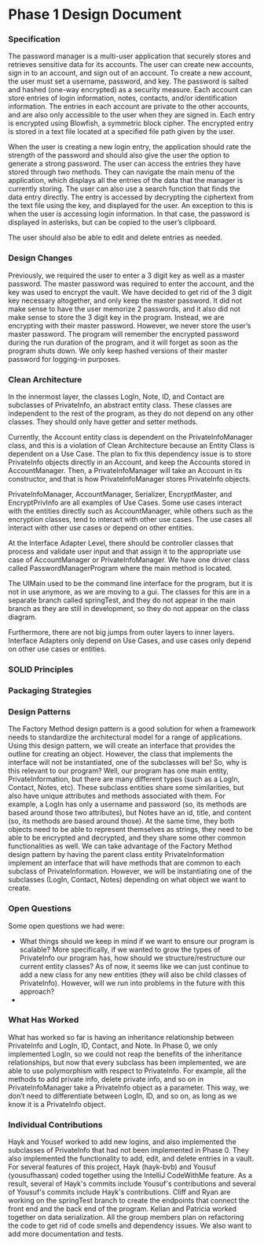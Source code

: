 
# Phase 1 Design Document

### Specification

The password manager is a multi-user application that securely stores and retrieves sensitive data for its accounts. The user can create new accounts, sign in to an account, and sign out of an account. To create a new account, the user must set a username, password, and key. The password is salted and hashed (one-way encrypted) as a security measure. Each account can store entries of login information, notes, contacts, and/or identification information. The entries in each account are private to the other accounts, and are also only accessible to the user when they are signed in. Each entry is encrypted using Blowfish, a symmetric block cipher. The encrypted entry is stored in a text file located at a specified file path given by the user.

When the user is creating a new login entry, the application should rate the strength of the password and should also give the user the option to generate a strong password.
The user can access the entries they have stored through two methods. They can navigate the main menu of the application, which displays all the entries of the data that the manager is currently storing. The user can also use a search function that finds the data entry directly. The entry is accessed by decrypting the ciphertext from the text file using the key, and displayed for the user. An exception to this is when the user is accessing login information. In that case, the password is displayed in asterisks, but can be copied to the user’s clipboard.

The user should also be able to edit and delete entries as needed.

### Design Changes

Previously, we required the user to enter a 3 digit key as well as a master password. The master password was required to enter the account, and the key was used to encrypt the vault. We have decided to get rid of the 3 digit key necessary altogether, and only keep the master password. It did not make sense to have the user memorize 2 passwords, and it also did not make sense to store the 3 digit key in the program. Instead, we are encrypting with their master password. However, we never store the user’s master password. The program will remember the encrypted password during the run duration of the program, and it will forget as soon as the program shuts down. We only keep hashed versions of their master password for logging-in purposes.

### Clean Architecture

In the innermost layer, the classes LogIn, Note, ID, and Contact are subclasses of PrivateInfo, an abstract entity class.  These classes are independent to the rest of the program, as they do not depend on any other classes. They should only have getter and setter methods. 

Currently, the Account entity class is dependent on the PrivateInfoManager class, and this is a violation of Clean Architecture because an Entity Class is dependent on a Use Case. The plan to fix this dependency issue is to store PrivateInfo objects directly in an Account, and keep the Accounts stored in AccountManager. Then, a PrivateInfoManager will take an Account in its constructor, and that is how PrivateInfoManager stores PrivateInfo objects. 

PrivateInfoManager, AccountManager, Serializer, EncryptMaster, and EncryptPrivInfo are all examples of Use Cases. Some use cases interact with the entities directly such as AccountManager, while others such as the encryption classes, tend to interact with other use cases. The use cases all interact with other use cases or depend on other entities. 

At the Interface Adapter Level, there should be controller classes that process and validate user input and that assign it to the appropriate use case of AccountManager or PrivateInfoManager. We have one driver class called PasswordManagerProgram where the main method is located. 

The UIMain used to be the command line interface for the program, but it is not in use anymore, as we are moving to a gui. The classes for this are in a separate branch called springTest, and they do not appear in the main branch as they are still in development, so they do not appear on the class diagram. 

Furthermore, there are not big jumps from outer layers to inner layers. Interface Adapters only depend on Use Cases, and use cases only depend on other use cases or entities. 

### SOLID Principles

### Packaging Strategies


### Design Patterns
The Factory Method design pattern is a good solution for when a framework needs to standardize the architectural model for a range of applications. Using this design pattern, we will create an interface that provides the outline for creating an object. However, the class that implements the interface will not be instantiated, one of the subclasses will be!
So, why is this relevant to our program? Well, our program has one main entity, PrivateInformation, but there are many different types (such as a LogIn, Contact, Notes, etc). These subclass entities share some similarities, but also have unique attributes and methods associated with them. For example, a LogIn has only a username and password (so, its methods are based around those two attributes), but Notes have an id, title, and content (so, its methods are based around those). At the same time, they both objects need to be able to represent themselves as strings, they need to be able to be encrypted and decrypted, and they share some other common functionalities as well.
We can take advantage of the Factory Method design pattern by having the parent class entity PrivateInformation implement an interface that will have methods that are common to each subclass of PrivateInformation. However, we will be instantiating one of the subclasses (LogIn, Contact, Notes) depending on what object we want to create.


### Open Questions
Some open questions we had were:
- What things should we keep in mind if we want to ensure our program is scalable? More specifically, if we wanted to grow the types of PrivateInfo our program has, how should we structure/restructure our current entity classes? As of now, it seems like we can just continue to add a new class for any new entities (they will also be child classes of PrivateInfo). However, will we run into problems in the future with this approach?
- 

### What Has Worked

What has worked so far is having an inheritance relationship between PrivateInfo and LogIn, ID, Contact, and Note. In Phase 0, we only implemented LogIn, so we could not reap the benefits of the inheritance relationships, but now that every subclass has been implemented, we are able to use polymorphism with respect to PrivateInfo. For example, all the methods to add private info, delete private info, and so on in PrivateInfoManager take a PrivateInfo object as a parameter. This way, we don’t need to differentiate between LogIn, ID, and so on, as long as we know it is a PrivateInfo object. 

### Individual Contributions

Hayk and Yousef worked to add new logins, and also implemented the subclasses of PrivateInfo that had not been implemented in Phase 0. They also implemented the functionality to add, edit, and delete entries in a vault. For several features of this project, Hayk (hayk-bvb) and Yousuf (yousufhassan) coded together using the IntelliJ CodeWithMe feature. As a result, several of Hayk's commits include Yousuf's contributions and several of Yousuf's commits include Hayk's contributions. Cliff and Ryan are working on the springTest branch to create the endpoints that connect the front end and the back end of the program. Kelian and Patricia worked together on data serialization. All the group members plan on refactoring the code to get rid of code smells and dependency issues. We also want to add more documentation and tests. 


